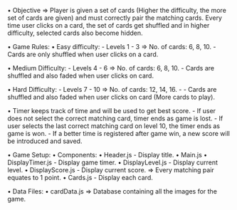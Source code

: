 • Objective => Player is given a set of cards (Higher the difficulty, the more set of cards are given) and must correctly pair the matching cards. Every time user clicks on a card, the set of cards get shuffled and in higher difficulty, selected cards also become hidden.

• Game Rules:
  • Easy difficulty:
    - Levels 1 - 3 => No. of cards: 6, 8, 10.
    - Cards are only shuffled when user clicks on a card.

  • Medium Difficulty:
    - Levels 4 - 6 => No. of cards: 6, 8, 10.
    - Cards are shuffled and also faded when user clicks on card.

  • Hard Difficulty:
    - Levels 7 - 10 => No. of cards: 12, 14, 16.
    - - Cards are shuffled and also faded when user clicks on card (More cards to play).

  • Timer keeps track of time and will be used to get best score.
    - If user does not select the correct matching card, timer ends as game is lost.
    - If user selects the last correct matching card on level 10, the timer ends as game is won.
    - If a better time is registered after game win, a new score will be introduced and saved.


• Game Setup:
  • Components:
    • Header.js
      - Display title.
    • Main.js
      • DisplayTimer.js
        - Display game timer.
      • DisplayLevel.js
        - Display current level.
      • DisplayScore.js
        - Display current score. => Every matching pair equates to 1 point.
      • Cards.js
        - Display each card.

  • Data Files:
    • cardData.js => Database containing all the images for the game.